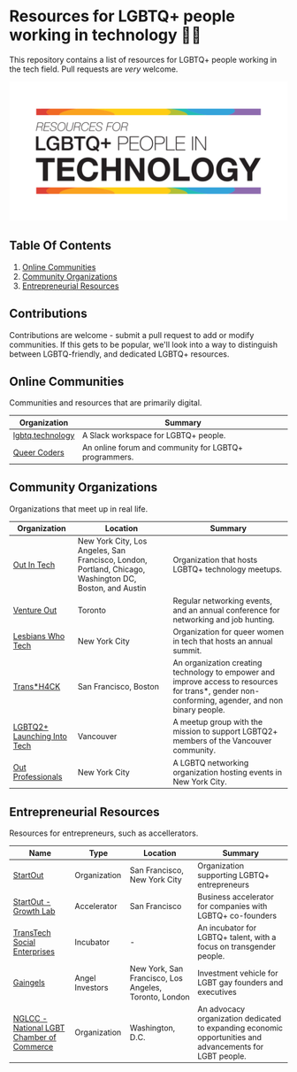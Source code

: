 # Resources for LGBTQ+ people working in technology 🏳️‍🌈
This repository contains a list of resources for LGBTQ+ people working in the tech field. Pull requests are *very* welcome.

![Logo](/misc/header.png)


## Table Of Contents
1. [Online Communities](#online-communities)
2. [Community Organizations](#community-organizations)
3. [Entrepreneurial Resources](#entrepreneurial-resources)

## Contributions
Contributions are welcome - submit a pull request to add or modify communities. If this gets to be popular, we'll look into a way to distinguish between LGBTQ-friendly, and dedicated LGBTQ+ resources.



## Online Communities
Communities and resources that are primarily digital.

| Organization | Summary |
| --- | --- |
| [lgbtq.technology](https://lgbtq.technology) | A Slack workspace for LGBTQ+ people. |
| [Queer Coders](https://queercoders.com/) | An online forum and community for LGBTQ+ programmers. |



## Community Organizations
Organizations that meet up in real life.


| Organization | Location | Summary |
| --- | --- | --- |
| [Out In Tech](https://outintech.com/) | New York City, Los Angeles, San Francisco, London, Portland, Chicago, Washington DC, Boston, and Austin | Organization that hosts LGBTQ+ technology meetups. |
| [Venture Out](https://ventureout.ca/) | Toronto | Regular networking events, and an annual conference for networking and job hunting. |
| [Lesbians Who Tech ](https://lesbianswhotech.org) | New York City | Organization for queer women in tech that hosts an annual summit.  |
| [ Trans*H4CK ](http://www.transhack.org/) | San Francisco, Boston | An organization creating technology to empower and improve access to resources for trans*, gender non-conforming, agender, and non binary people.  |
| [LGBTQ2+ Launching Into Tech](https://www.meetup.com/en-AU/LGBTQ-Launching-into-Tech/) | Vancouver | A meetup group with the mission to support LGBTQ2+ members of the Vancouver community. |
| [Out Professionals](https://outprofessionals.org/) | New York City | A LGBTQ networking organization hosting events in New York City. |



## Entrepreneurial Resources
Resources for entrepreneurs, such as accellerators. 


| Name | Type | Location | Summary |
| --- | --- | --- | --- |
| [StartOut](https://startout.org/) | Organization |San Francisco, New York City | Organization supporting LGBTQ+ entrepreneurs |
| [StartOut - Growth Lab ](https://startout.org/growth-lab/) | Accelerator | San Francisco | Business accelerator for companies with LGBTQ+ co-founders |
| [TransTech Social Enterprises](https://www.transtechsocial.org/) | Incubator | - | An incubator for LGBTQ+ talent, with a focus on transgender people.|
| [Gaingels](https://gaingels.com) | Angel Investors | New York, San Francisco, Los Angeles, Toronto, London | Investment vehicle for LGBT gay founders and executives |
| [NGLCC - National LGBT Chamber of Commerce ](https://www.nglcc.org/) | Organization | Washington, D.C. | An advocacy organization dedicated to expanding economic opportunities and advancements for LGBT people. |